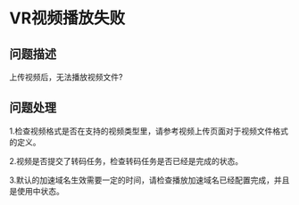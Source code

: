 # VR视频播放失败

## 问题描述

上传视频后，无法播放视频文件?

## 问题处理

1.检查视频格式是否在支持的视频类型里，请参考视频上传页面对于视频文件格式的定义。

2.视频是否提交了转码任务，检查转码任务是否已经是完成的状态。

3.默认的加速域名生效需要一定的时间，请检查播放加速域名已经配置完成，并且是使用中状态。


